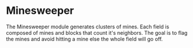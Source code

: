 # Minesweeper

The Minesweeper module generates clusters of mines. Each field is composed of mines and blocks that count it's neighbors. The goal is to flag the mines and avoid hitting a mine else the whole field will go off.

